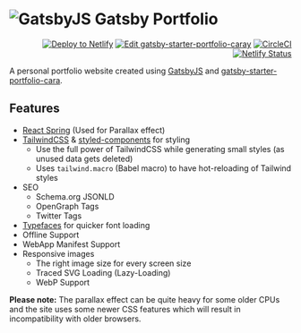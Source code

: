 <h1><img src="https://user-images.githubusercontent.com/16360374/52173956-58a45400-2742-11e9-92b3-3e63bda91ef1.png" alt="GatsbyJS"/> Gatsby Portfolio</h1>

<p align="right">
  <a href="https://app.netlify.com/start/deploy?repository=https://github.com/LeKoArts/gatsby-starter-portfolio-cara"><img src="https://www.netlify.com/img/deploy/button.svg" alt="Deploy to Netlify"/></a>
  <a href="https://codesandbox.io/s/github/LeKoArts/gatsby-starter-portfolio-cara/tree/master/"><img src="https://codesandbox.io/static/img/play-codesandbox.svg" alt="Edit gatsby-starter-portfolio-caray"/></a>
  <a href="https://circleci.com/gh/LekoArts/gatsby-starter-portfolio-cara"><img src="https://circleci.com/gh/LekoArts/gatsby-starter-portfolio-cara.svg?style=svg" alt="CircleCI"/></a>
  <a href="https://app.netlify.com/sites/portfolio-cara/deploys"><img src="https://api.netlify.com/api/v1/badges/88bbaef1-6f83-4894-8acd-e6512ff39265/deploy-status" alt="Netlify Status"/></a>
</p>

A personal portfolio website created using [GatsbyJS](https://www.gatsbyjs.org) and [gatsby-starter-portfolio-cara](https://www.gatsbyjs.org/starters/LekoArts/gatsby-starter-portfolio-cara/).  


## Features  

- [React Spring](https://github.com/drcmda/react-spring) (Used for Parallax effect)
- [TailwindCSS](https://tailwindcss.com/) & [styled-components](https://www.styled-components.com/) for styling
  - Use the full power of TailwindCSS while generating small styles (as unused data gets deleted)
  - Uses `tailwind.macro` (Babel macro) to have hot-reloading of Tailwind styles
- SEO
  - Schema.org JSONLD
  - OpenGraph Tags
  - Twitter Tags
- [Typefaces](https://github.com/KyleAMathews/typefaces) for quicker font loading
- Offline Support
- WebApp Manifest Support
- Responsive images
  - The right image size for every screen size
  - Traced SVG Loading (Lazy-Loading)
  - WebP Support

**Please note:** The parallax effect can be quite heavy for some older CPUs and the site uses some newer CSS features which will result in incompatibility with older browsers.  